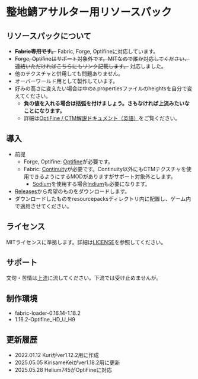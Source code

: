 # 整地鯖アサルター用リソースパック

## リソースパックについて
- ~~__**Fabric専用です。**__~~ Fabric, Forge, Optifineに対応しています。
- ~~Forge, Optifineはサポート対象外です。MITなので誰か対応してください、連絡いただければこちらにもリンク記載します。~~ 対応しました。
- 他のテクスチャと併用しても問題ありません。
- オーバーワールド用として製作しています。
- 好みの高さに変えたい場合は中のa.propertiesファイルのheightsを自分で変えてください。
  - **負の値を入れる場合は括弧を付けましょう。さもなければ上流みたいなことになります。**
  - 詳細は[OptiFine / CTM解説ドキュメント（英語）](https://github.com/sp614x/optifine/blob/master/OptiFineDoc/doc/ctm.properties)をご覧ください。

## 導入
- 前提
  - Forge, Optifine: [Optifine](https://optifine.net/downloads)が必要です。
  - Fabric: [Continuity](https://modrinth.com/mod/continuity)が必要です。Continuity以外にもCTMテクスチャを使用できるようにするMODがありますがサポート対象外とします。
    - [Sodium](https://modrinth.com/mod/sodium)を使用する場合[Indium](https://modrinth.com/mod/indium)も必要になります。
- [Releases](https://github.com/Helium745/TakasaWakaru/releases)から希望のものをダウンロードします。
- ダウンロードしたものをresourcepacksディレクトリ内に配置し、ゲーム内で適用させてください。

## ライセンス
MITライセンスに準拠します。詳細は[LICENSE](LICENSE)を参照してください。

## サポート
文句・苦情は[上流](https://github.com/KirisameKei/TakasaWakaru)に流してください。下流では受け止めませんが。

## 制作環境
- fabric-loader-0.16.14-1.18.2
- 1.18.2-Optifine_HD_U_H9

## 更新履歴
- 2022.01.12 Kuriがver1.12.2用に作成
- 2025.05.05 KirisameKeiがver1.18.2用に更新
- 2025.05.28 Helium745がOptiFineに対応